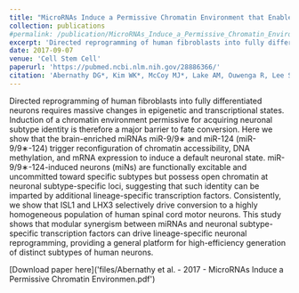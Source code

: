```yaml
---
title: "MicroRNAs Induce a Permissive Chromatin Environment that Enables Neuronal Subtype-Specific Reprogramming of Adult Human Fibroblasts"
collection: publications
#permalink: /publication/MicroRNAs_Induce_a_Permissive_Chromatin_Environment_that_Enables_Neuronal_Subtype_Specific_Reprogramming_of_Adult_Human_Fibroblasts_090717
excerpt: 'Directed reprogramming of human fibroblasts into fully differentiated neurons requires massive changes in epigenetic and transcriptional states. Induction of a chromatin environment permissive for acquiring neuronal subtype identity is therefore a major barrier to fate conversion. Here we show that the brain-enriched miRNAs miR-9/9∗ and miR-124 (miR-9/9∗-124) trigger reconfiguration of chromatin accessibility, DNA methylation, and mRNA expression to induce a default neuronal state. miR-9/9∗-124-induced neurons (miNs) are functionally excitable and uncommitted toward specific subtypes but possess open chromatin at neuronal subtype-specific loci, suggesting that such identity can be imparted by additional lineage-specific transcription factors. Consistently, we show that ISL1 and LHX3 selectively drive conversion to a highly homogeneous population of human spinal cord motor neurons. This study shows that modular synergism between miRNAs and neuronal subtype-specific transcription factors can drive lineage-specific neuronal reprogramming, providing a general platform for high-efficiency generation of distinct subtypes of human neurons. '
date: 2017-09-07
venue: 'Cell Stem Cell'
paperurl: 'https://pubmed.ncbi.nlm.nih.gov/28886366/'
citation: 'Abernathy DG*, Kim WK*, McCoy MJ*, Lake AM, Ouwenga R, Lee SW, Xing X, Li D, Lee HJ, Heuckeroth RO, Dougherty JD, Wang T, Yoo AS. &quot;MicroRNAs Induce a Permissive Chromatin Environment that Enables Neuronal Subtype-Specific Reprogramming of Adult Human Fibroblasts.&quot; <i>Cell Stem Cell</i>. 2017 Sep 7;21(3):332-348.e9. doi: 10.1016/j.stem.2017.08.002. PMID: 28886366; PMCID: PMC5679239. *Authors contributed equally'
---
```

Directed reprogramming of human fibroblasts into fully differentiated neurons requires massive changes in epigenetic and transcriptional states. Induction of a chromatin environment permissive for acquiring neuronal subtype identity is therefore a major barrier to fate conversion. Here we show that the brain-enriched miRNAs miR-9/9∗ and miR-124 (miR-9/9∗-124) trigger reconfiguration of chromatin accessibility, DNA methylation, and mRNA expression to induce a default neuronal state. miR-9/9∗-124-induced neurons (miNs) are functionally excitable and uncommitted toward specific subtypes but possess open chromatin at neuronal subtype-specific loci, suggesting that such identity can be imparted by additional lineage-specific transcription factors. Consistently, we show that ISL1 and LHX3 selectively drive conversion to a highly homogeneous population of human spinal cord motor neurons. This study shows that modular synergism between miRNAs and neuronal subtype-specific transcription factors can drive lineage-specific neuronal reprogramming, providing a general platform for high-efficiency generation of distinct subtypes of human neurons.

[Download paper here]('files/Abernathy et al. - 2017 - MicroRNAs Induce a Permissive Chromatin Environmen.pdf')
